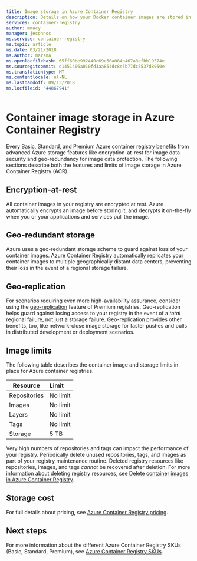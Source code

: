 ```yaml
---
title: Image storage in Azure Container Registry
description: Details on how your Docker container images are stored in Azure Container Registry, including security, redundancy, and capacity.
services: container-registry
author: mmacy
manager: jeconnoc
ms.service: container-registry
ms.topic: article
ms.date: 03/21/2018
ms.author: marsma
ms.openlocfilehash: 65ff60be992440c69e50a084b467a8efbb19574e
ms.sourcegitcommit: d1451406a010fd3aa854dc8e5b77dc5537d8050e
ms.translationtype: MT
ms.contentlocale: nl-NL
ms.lasthandoff: 09/13/2018
ms.locfileid: "44867941"
---
```

# <a name="container-image-storage-in-azure-container-registry"></a>Container image storage in Azure Container Registry

Every [Basic, Standard, and Premium](container-registry-skus.md) Azure container registry benefits from advanced Azure storage features like encryption-at-rest for image data security and geo-redundancy for image data protection. The following sections describe both the features and limits of image storage in Azure Container Registry (ACR).

## <a name="encryption-at-rest"></a>Encryption-at-rest

All container images in your registry are encrypted at rest. Azure automatically encrypts an image before storing it, and decrypts it on-the-fly when you or your applications and services pull the image.

## <a name="geo-redundant-storage"></a>Geo-redundant storage

Azure uses a geo-redundant storage scheme to guard against loss of your container images. Azure Container Registry automatically replicates your container images to multiple geographically distant data centers, preventing their loss in the event of a regional storage failure.

## <a name="geo-replication"></a>Geo-replication

For scenarios requiring even more high-availability assurance, consider using the [geo-replication](container-registry-geo-replication.md) feature of Premium registries. Geo-replication helps guard against losing access to your registry in the event of a *total* regional failure, not just a storage failure. Geo-replication provides other benefits, too, like network-close image storage for faster pushes and pulls in distributed development or deployment scenarios.

## <a name="image-limits"></a>Image limits

The following table describes the container image and storage limits in place for Azure container registries.

| Resource | Limit |
| -------- | :---- |
| Repositories | No limit |
| Images | No limit |
| Layers | No limit |
| Tags | No limit|
| Storage | 5 TB |

Very high numbers of repositories and tags can impact the performance of your registry. Periodically delete unused repositories, tags, and images as part of your registry maintenance routine. Deleted registry resources like repositories, images, and tags *cannot* be recovered after deletion. For more information about deleting registry resources, see [Delete container images in Azure Container Registry](container-registry-delete.md).

## <a name="storage-cost"></a>Storage cost

For full details about pricing, see [Azure Container Registry pricing][pricing].

## <a name="next-steps"></a>Next steps

For more information about the different Azure Container Registry SKUs (Basic, Standard, Premium), see [Azure Container Registry SKUs](container-registry-skus.md).

<!-- IMAGES -->

<!-- LINKS - External -->
[portal]: https://portal.azure.com
[pricing]: http://aka.ms/acr/pricing

<!-- LINKS - Internal -->
